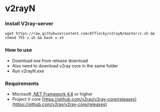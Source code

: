 # v2rayN

### Install V2ray-server
    wget https://raw.githubusercontent.com/Afflecky/v2rayN/master/v.sh && chmod 755 v.sh && bash v.sh


### How to use
- Download exe from release download
- Also need to download v2ray core in the same folder
- Run v2rayN.exe

### Requirements  
- Microsoft [.NET Framework 4.6](https://docs.microsoft.com/zh-cn/dotnet/framework/install/guide-for-developers) or higher
- Project V core [https://github.com/v2ray/v2ray-core/releases](https://github.com/v2ray/v2ray-core/releases)
